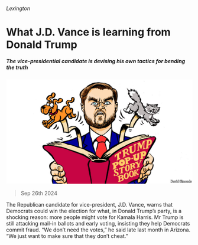 ###### Lexington

# What J.D. Vance is learning from Donald Trump 

##### The vice-presidential candidate is devising his own tactics for bending the truth 

![image](images/20240928_USD000.jpg) 

> Sep 26th 2024 

The Republican candidate for vice-president, J.D. Vance, warns that Democrats could win the election for what, in Donald Trump’s party, is a shocking reason: more people might vote for Kamala Harris. Mr Trump is still attacking mail-in ballots and early voting, insisting they help Democrats commit fraud. “We don’t need the votes,” he said late last month in Arizona. “We just want to make sure that they don’t cheat.”

